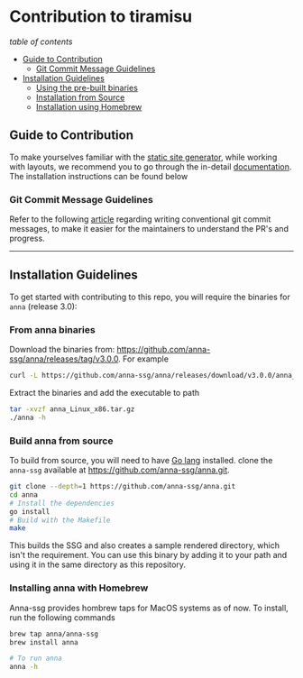 # Contribution to tiramisu

*table of contents*

* [Guide to Contribution](#guide-to-contribution)
    * [Git Commit Message Guidelines]()
* [Installation Guidelines](#installation-guidelines)
    * [Using the pre-built binaries](#using-the-pre-built-binaries)
    * [Installation from Source](#installation-from-source)
    * [Installation using Homebrew](#installation-using-homebrew)

## Guide to Contribution

To make yourselves familiar with the [static site generator](https://en.wikipedia.org/wiki/Static_site_generator), while working with layouts, we recommend you to go through the in-detail [documentation](https://anna-docs.netlify.app/docs). The installation instructions can be found below

### Git Commit Message Guidelines

Refer to the following [article](https://www.conventionalcommits.org/en/v1.0.0/) regarding writing conventional git commit messages, to make it easier for the maintainers to understand the PR's and progress.

---

## Installation Guidelines

To get started with contributing to this repo, you will require the binaries for `anna` (release 3.0):

### From anna binaries

Download the binaries from: https://github.com/anna-ssg/anna/releases/tag/v3.0.0. For example

```sh
curl -L https://github.com/anna-ssg/anna/releases/download/v3.0.0/anna_Linux_x86_64.tar.gz > anna_Linux_x86.tar.gz
```

Extract the binaries and add the executable to path

```sh
tar -xvzf anna_Linux_x86.tar.gz
./anna -h
```

### Build anna from source

To build from source, you will need to have [Go lang](https://go.dev/) installed. clone the `anna-ssg` available at https://github.com/anna-ssg/anna.git.

```sh
git clone --depth=1 https://github.com/anna-ssg/anna.git
cd anna
# Install the dependencies
go install
# Build with the Makefile
make
```

This builds the SSG and also creates a sample rendered directory, which isn't the requirement. You can use this binary by adding it to your path and using it in the same directory as this repository.

### Installing anna with Homebrew

Anna-ssg provides hombrew taps for MacOS systems as of now. To install, run the following commands

```sh
brew tap anna/anna-ssg
brew install anna

# To run anna
anna -h
```
